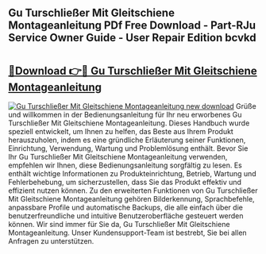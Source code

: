 ## Gu Turschließer Mit Gleitschiene Montageanleitung PDf Free Download - Part-RJu Service Owner Guide - User Repair Edition bcvkd

# <h2><a href="http://df6vc6.blite.top/?on=Gu+Turschlie%c3%9fer+Mit+Gleitschiene+Montageanleitung">🔗Download 👉🔴 Gu Turschließer Mit Gleitschiene Montageanleitung</a></h2>

[![Gu Turschließer Mit Gleitschiene Montageanleitung new download](https://i.imgur.com/lujVjoI.png)](http://df6vc6.blite.top/?on=Gu+Turschlie%c3%9fer+Mit+Gleitschiene+Montageanleitung)
Grüße und willkommen in der Bedienungsanleitung für Ihr neu erworbenes Gu Turschließer Mit Gleitschiene Montageanleitung. Dieses Handbuch wurde speziell entwickelt, um Ihnen zu helfen, das Beste aus Ihrem Produkt herauszuholen, indem es eine gründliche Erläuterung seiner Funktionen, Einrichtung, Verwendung, Wartung und Problemlösung enthält. Bevor Sie Ihr Gu Turschließer Mit Gleitschiene Montageanleitung verwenden, empfehlen wir Ihnen, diese Bedienungsanleitung sorgfältig zu lesen. Es enthält wichtige Informationen zu Produkteinrichtung, Betrieb, Wartung und Fehlerbehebung, um sicherzustellen, dass Sie das Produkt effektiv und effizient nutzen können. Zu den erweiterten Funktionen von Gu Turschließer Mit Gleitschiene Montageanleitung gehören Bilderkennung, Sprachbefehle, anpassbare Profile und automatische Backups, die alle einfach über die benutzerfreundliche und intuitive Benutzeroberfläche gesteuert werden können. Wir sind immer für Sie da, Gu Turschließer Mit Gleitschiene Montageanleitung. Unser Kundensupport-Team ist bestrebt, Sie bei allen Anfragen zu unterstützen.
